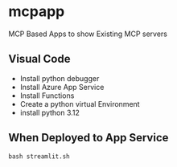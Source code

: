 # mcpapp
MCP Based Apps to show Existing MCP servers

## Visual Code

- Install python debugger
- Install Azure App Service
- Install Functions
- Create a python virtual Environment
- install python 3.12

## When Deployed to App Service

```
bash streamlit.sh
```